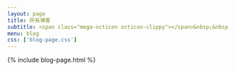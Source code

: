 ```yaml
---
layout: page
title: 所有博客
subtitle: <span class="mega-octicon octicon-clippy"></span>&nbsp;&nbsp; 记录自己的足迹
menu: blog
css: ['blog-page.css']
---
```

{% include blog-page.html %}
